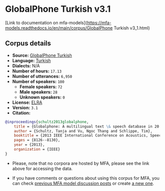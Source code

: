 
# GlobalPhone Turkish v3.1

[Link to documentation on mfa-models](https://mfa-models.readthedocs.io/en/main/corpus/GlobalPhone Turkish v3_1.html)

## Corpus details

- **Source:** [GlobalPhone Turkish](https://catalogue.elra.info/en-us/repository/browse/ELRA-S0206/)
- **Language:** [Turkish](https://en.wikipedia.org/wiki/Turkish_language)
- **Dialects:** N/A
- **Number of hours:** `17.13`
- **Number of utterances:** `6,950`
- **Number of speakers:** `100`
  - **Female speakers:** `72`
  - **Male speakers:** `28`
  - **Unknown speakers:** `0`
- **License:** [ELRA](https://www.elra.info/en/services-around-lrs/distribution/licensing/)
- **Version:** `3.1`
- **Citation:**
```bibtex
@inproceedings{schultz2013globalphone,
	title = {Globalphone: A multilingual text \& speech database in 20 languages},
	author = {Schultz, Tanja and Vu, Ngoc Thang and Schlippe, Tim},
	booktitle = {2013 IEEE International Conference on Acoustics, Speech and Signal Processing},
	pages = {8126--8130},
	year = {2013},
	organization = {IEEE}
}
```

- Please, note that no corpora are hosted by MFA, please see the link above for accessing the data.

- If you have comments or questions about using this corpus for MFA, you can check [previous MFA model discussion posts](https://github.com/MontrealCorpusTools/mfa-models/discussions?discussions_q=GlobalPhone+Turkish+v3.1) or create [a new one](https://github.com/MontrealCorpusTools/mfa-models/discussions/new).
